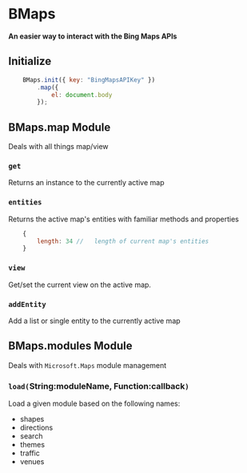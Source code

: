 # BMaps
**An easier way to interact with the Bing Maps APIs**

## Initialize
```JavaScript
    BMaps.init({ key: "BingMapsAPIKey" })
        .map({ 
            el: document.body 
        });
```

## BMaps.map Module
Deals with all things map/view

### `get`
Returns an instance to the currently active map

### `entities`
Returns the active map's entities with familiar methods and properties
```JavaScript
    {
        length: 34 //   length of current map's entities
    }
```

### `view`
Get/set the current view on the active map.

### `addEntity`
Add a list or single entity to the currently active map

## BMaps.modules Module
Deals with `Microsoft.Maps` module management
### `load(`<span color="#CCC">String:moduleName, Function:callback</span>`)`
Load a given module based on the following names:
- shapes
- directions
- search
- themes
- traffic
- venues